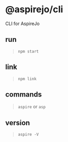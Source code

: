 # @aspirejo/cli
CLI for AspireJo

## run 
> `npm start`

## link
> `npm link`

## commands
> `aspire` or `asp`

## version 
> `aspire -V`
